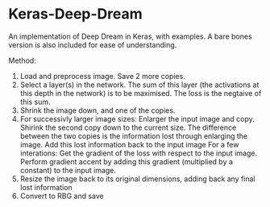 # Keras-Deep-Dream
An implementation of Deep Dream in Keras, with examples. A bare bones version is also included for ease of understanding.

Method:

1) Load and preprocess image. Save 2 more copies.
2) Select a layer(s) in the network. The sum of this layer (the activations at this depth in the network) is to be maximised. The loss is the negtaive of this sum.
3) Shrink the image down, and one of the copies.
4) For successivly larger image sizes:
  Enlarger the input image and copy.
  Shirink the second copy down to the current size.
  The difference between the two copies is the information lost through enlarging the image.
  Add this lost information back to the input image
  For a few interations:
    Get the gradient of the loss with respect to the input image.
    Perform gradient accent by adding this gradient (multiplied by a constant) to the input image.
5) Resize the image back to its original dimensions, adding back any final lost information
6) Convert to RBG and save
